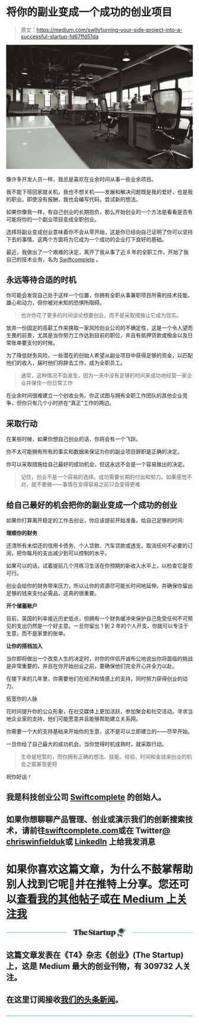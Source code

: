 # 将你的副业变成一个成功的创业项目

> 原文：<https://medium.com/swlh/turning-your-side-project-into-a-successful-startup-fd67ffd51da>

![](img/c59340715703fe86a2ec94691976a284.png)

像许多开发人员一样，我总是喜欢在业余时间从事一些业余项目。

我不能下班回家就关机，我也不想关机——发展和解决问题既是我的爱好，也是我的职业。即使没有报酬，我也会编写代码，尝试新的想法。

如果你像我一样，有自己创业的长期抱负，那么开始创业的一个方法是看看是否有可能将你的一个副业项目变成全职创业。

选择将副业变成创业意味着你不会从零开始，这是你已经向自己证明了你可以坚持下去的事情。这两个方面将为它成为一个成功的企业打下良好的基础。

最近，我做出了一个艰难的决定，离开了我从事了近 8 年的全职工作，开始了我自己的技术业务，名为 [Swiftcomplete](http://www.swiftcomplete.com/) 。

## 永远等待合适的时机

你可能会发现自己处于这样一个位置，你拥有全职从事兼职项目所需的技术技能、雄心和动力，但你被对未知的恐惧所阻碍。

> 也许你花了更多的时间谈论想要创业，而不是采取措施让它成为现实。

放弃一份固定的高薪工作来换取一家风险创业公司的不确定性，这是一个令人望而生畏的前景，尤其是当你努力工作达到目前的职位，并且有抵押贷款或租金以及日常账单要支付的时候。

为了降低财务风险，一些潜在的创始人希望从副业项目中获得足够的资金，以匹配他们的收入，届时他们将辞去工作，成为全职员工。

> 通常，这种情况不会发生，因为一天中没有足够的时间来成功地经营一家企业并保住一份日常工作

在业余时间很难建立一个创收业务。你正试图与拥有全职工作团队的其他企业竞争，但你只有几个小时挤在“真正”工作的两边。

## 采取行动

在某些时候，如果你想自己创业的话，你将会有一个飞跃。

你不太可能拥有所有的事实和数据来保证为你的副业项目辞职是正确的决定。

你可以采取措施给自己最好的成功机会，但这永远不会是一个容易做出的决定。

> 记住，创业不是一个容易的选择。成功需要长期的付出和努力。如果感觉不对，就不要做——事情在变得容易之前只会变得更难

## 给自己最好的机会把你的副业变成一个成功的创业

如果你打算离开稳定的工作去创业，你应该提前开始准备。给自己足够的时间:

**理顺你的财务**

还清所有未偿还的信用卡债务、个人贷款、汽车贷款或透支。取消任何不必要的订阅，把你每月的支出减少到可以控制的水平。

如果可以的话，试着提前几个月练习生活在你预期的新收入水平上，以检查它是否可行。

创业会给你的财务带来压力，所以让你的资源尽可能长时间地延伸，并确保你留出足够的钱来支付必需品，这真的很重要。

**开个储蓄账户**

目前，英国的利率接近历史低点，但拥有一个财务缓冲来保护自己免受任何不可预见的支出仍然是一个好主意。一旦你留出 1 到 2 年的个人开支，你就可以专注于生意，而不是家里的账单。

**让你的搭档加入**

当你即将做出一个改变人生的决定时，对你的伴侣开诚布公地说出你将面临的挑战是非常重要的，并且在你开始创业之前，要确保他们完全开心并全力以赴。

在接下来的几年里，你需要他们在经济和情感上的支持，同时努力获得创业的动力。

拓宽你的人脉

花时间提升你的公众形象，在社交媒体上更加活跃，参加聚会和社交活动。寻求当地企业家的支持，他们可能愿意并且能够帮助建立关系网。

你需要一个大的支持基础来开始你的生意，这不是可以立即建立的——尽早开始。

一旦你给了自己最大的成功机会，当你觉得时机成熟时，就采取行动。

> 生命是短暂的，而你拥有正确的想法、技能、经验、时间和金钱来创业的机会之窗甚至更短

祝你好运！

## 我是科技创业公司 [Swiftcomplete](http://www.swiftcomplete.com/) 的创始人。

## 如果你想聊聊产品管理、创业或演示我们的创新搜索技术，请前往[swiftcomplete.com](http://www.swiftcomplete.com/)或在 Twitter[@ chriswinfielduk](https://twitter.com/chriswinfielduk)或 [LinkedIn](https://www.linkedin.com/in/chriswinfield1/) 上给我发消息

# 如果你喜欢这篇文章，为什么不鼓掌帮助别人找到它呢👏并在推特上分享。您还可以[查看我的其他帖子](/@chriswinfield_15982)或[在 Medium 上关注我](/@chriswinfield_15982)

[![](img/308a8d84fb9b2fab43d66c117fcc4bb4.png)](https://medium.com/swlh)

## 这篇文章发表在《T4》杂志《创业》(The Startup)上，这是 Medium 最大的创业刊物，有 309732 人关注。

## 在这里订阅接收[我们的头条新闻](http://growthsupply.com/the-startup-newsletter/)。

[![](img/b0164736ea17a63403e660de5dedf91a.png)](https://medium.com/swlh)